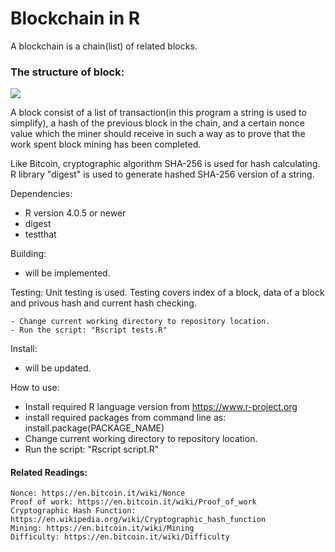 # 
# Blockchain in R

A blockchain is a chain(list) of related blocks. 

### The structure of block:
![](https://miro.medium.com/max/1364/1*l3q104r2txeX7fC7dLOQUQ.png)

A block consist of a list of transaction(in this program a string is used to simplify),
a hash of the previous block in the chain, and a certain nonce value 
which the miner should receive in such a way as to prove that the work spent
block mining has been completed.

Like Bitcoin, cryptographic algorithm SHA-256 is used for hash calculating.
R library "digest" is used to generate hashed SHA-256 version of a string.

Dependencies:
- R version 4.0.5 or newer
- digest
- testthat

Building:
- will be implemented.

Testing:
Unit testing is used. Testing covers index of a block, data of a block and privous hash and current hash checking.

````
- Change current working directory to repository location.
- Run the script: "Rscript tests.R"
````
Install:
- will be updated.

How to use:
- Install required R language version from https://www.r-project.org
- install required packages from command line as:
install.package(PACKAGE_NAME)
- Change current working directory to repository location.
- Run the script: "Rscript script.R"

#### Related Readings:
``````
Nonce: https://en.bitcoin.it/wiki/Nonce
Proof of work: https://en.bitcoin.it/wiki/Proof_of_work
Cryptographic Hash Function: https://en.wikipedia.org/wiki/Cryptographic_hash_function
Mining: https://en.bitcoin.it/wiki/Mining
Difficulty: https://en.bitcoin.it/wiki/Difficulty



